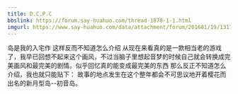```yaml
---
title: D.C.P.C
bbslink: https://forum.say-huahuo.com/thread-1878-1-1.html
imgurl: https://www.say-huahuo.com/data/attachment/forum/201601/19/131730fuyyuq5kza4ukbbb.jpg
---
```


岛是我的入宅作
这样反而不知道怎么介绍
从现在来看真的是一款相当老的游戏了，我早已回想不起来这个画风，不过当脑子里想起音梦的时候自己就会转换成完美画风和最完美的剧情。似乎回忆真的能变成最完美的东西
那么反正不知道怎么介绍，我也就只能贴下：
故事的地点发生在这个整年都会不可思议地开着樱花而出名的新月型岛--初音岛。<!--more-->
